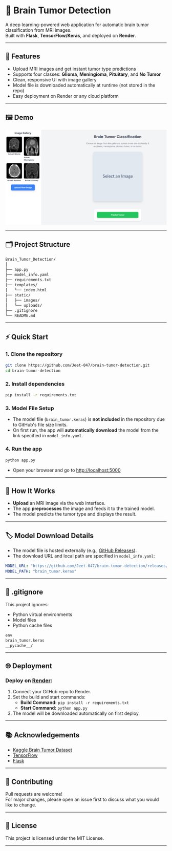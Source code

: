 # 🧠 Brain Tumor Detection

A deep learning-powered web application for automatic brain tumor classification from MRI images.  
Built with **Flask**, **TensorFlow/Keras**, and deployed on **Render**.

---

## 🚀 Features

- Upload MRI images and get instant tumor type predictions
- Supports four classes: **Glioma**, **Meningioma**, **Pituitary**, and **No Tumor**
- Clean, responsive UI with image gallery
- Model file is downloaded automatically at runtime (not stored in the repo)
- Easy deployment on Render or any cloud platform

---

## 🖼️ Demo

![App Screenshot](static/images/website_img.png)

---

## 🗂️ Project Structure

```
Brain_Tumor_Detection/
│
├── app.py
├── model_info.yaml
├── requirements.txt
├── templates/
│   └── index.html
├── static/
│   ├── images/
│   └── uploads/
├── .gitignore
└── README.md
```

---

## ⚡ Quick Start

### 1. **Clone the repository**

```sh
git clone https://github.com/Jeet-047/brain-tumor-detection.git
cd brain-tumor-detection
```

### 2. **Install dependencies**

```sh
pip install -r requirements.txt
```

### 3. **Model File Setup**

- The model file (`brain_tumor.keras`) is **not included** in the repository due to GitHub's file size limits.
- On first run, the app will **automatically download** the model from the link specified in `model_info.yaml`.

### 4. **Run the app**

```sh
python app.py
```

- Open your browser and go to [http://localhost:5000](http://localhost:5000)

---

## 🧩 How It Works

- **Upload** an MRI image via the web interface.
- The app **preprocesses** the image and feeds it to the trained model.
- The model predicts the tumor type and displays the result.

---

## 🏷️ Model Download Details

- The model file is hosted externally (e.g., [GitHub Releases](https://github.com/Jeet-047/brain-tumor-detection/releases)).
- The download URL and local path are specified in `model_info.yaml`:

```yaml
MODEL_URL: "https://github.com/Jeet-047/brain-tumor-detection/releases/download/bt_model_v1/brain_tumor.keras"
MODEL_PATH: "brain_tumor.keras"
```

---

## 📝 .gitignore

This project ignores:
- Python virtual environments
- Model files
- Python cache files

```gitignore
env
brain_tumor.keras
__pycache__/
```

---

## 🌐 Deployment

### Deploy on [Render](https://render.com):

1. Connect your GitHub repo to Render.
2. Set the build and start commands:
   - **Build Command:** `pip install -r requirements.txt`
   - **Start Command:** `python app.py`
3. The model will be downloaded automatically on first deploy.

---

## 📚 Acknowledgements

- [Kaggle Brain Tumor Dataset](https://www.kaggle.com/datasets/masoudnickparvar/brain-tumor-mri-dataset)
- [TensorFlow](https://www.tensorflow.org/)
- [Flask](https://flask.palletsprojects.com/)

---

## 🤝 Contributing

Pull requests are welcome!  
For major changes, please open an issue first to discuss what you would like to change.

---

## 📄 License

This project is licensed under the MIT License.

---